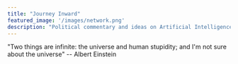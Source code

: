 ```yaml
---
title: "Journey Inward"
featured_image: '/images/network.png'
description: "Political commentary and ideas on Artificial Intelligence"
---
```

"Two things are infinite: the universe and human stupidity; and I'm not sure about the universe" -- Albert Einstein
